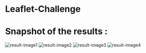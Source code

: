 # Leaflet-Challenge

# Snapshot of the results :

![result-image1](https://github.com/Martinezj93/Leaflet-Challenge/assets/89439553/1762904c-a77d-46ce-964e-604f5f7bdee1)
![result-image2](https://github.com/Martinezj93/Leaflet-Challenge/assets/89439553/f8af6d75-7bba-4784-a153-6c110e4ff11d)
![result-image3](https://github.com/Martinezj93/Leaflet-Challenge/assets/89439553/4e0b386c-e763-4c1b-b9f2-65041478c5bd)
![result-image4](https://github.com/Martinezj93/Leaflet-Challenge/assets/89439553/48100237-7b56-40e7-9a34-b376e3632688)

